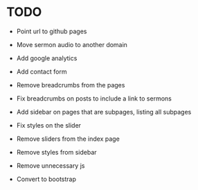 
# TODO

* Point url to github pages
* Move sermon audio to another domain
* Add google analytics

* Add contact form
* Remove breadcrumbs from the pages
* Fix breadcrumbs on posts to include a link to sermons
* Add sidebar on pages that are subpages, listing all subpages
* Fix styles on the slider
* Remove sliders from the index page
* Remove styles from sidebar
* Remove unnecessary js
* Convert to bootstrap
